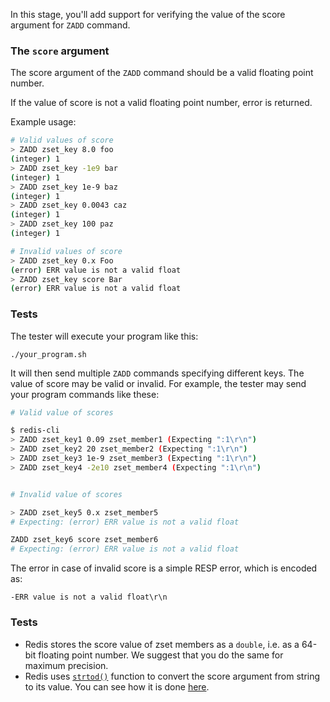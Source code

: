 In this stage, you'll add support for verifying the value of the score argument for `ZADD` command.

### The `score` argument

The score argument of the `ZADD` command should be a valid floating point number.

If the value of score is not a valid floating point number, error is returned.

Example usage:

```bash
# Valid values of score
> ZADD zset_key 8.0 foo
(integer) 1
> ZADD zset_key -1e9 bar
(integer) 1
> ZADD zset_key 1e-9 baz
(integer) 1
> ZADD zset_key 0.0043 caz
(integer) 1
> ZADD zset_key 100 paz
(integer) 1

# Invalid values of score
> ZADD zset_key 0.x Foo
(error) ERR value is not a valid float
> ZADD zset_key score Bar
(error) ERR value is not a valid float
```


### Tests

The tester will execute your program like this:

```
./your_program.sh
```

It will then send multiple `ZADD` commands specifying different keys. The value of score may be valid or invalid. For example, the tester may send your program commands like these:

```bash
# Valid value of scores

$ redis-cli
> ZADD zset_key1 0.09 zset_member1 (Expecting ":1\r\n")
> ZADD zset_key2 20 zset_member2 (Expecting ":1\r\n")
> ZADD zset_key3 1e-9 zset_member3 (Expecting ":1\r\n")
> ZADD zset_key4 -2e10 zset_member4 (Expecting ":1\r\n")


# Invalid value of scores

> ZADD zset_key5 0.x zset_member5
# Expecting: (error) ERR value is not a valid float

ZADD zset_key6 score zset_member6
# Expecting: (error) ERR value is not a valid float
```

The error in case of invalid score is a simple RESP error, which is encoded as:
```
-ERR value is not a valid float\r\n
```

### Tests
- Redis stores the score value of zset members as a `double`, i.e. as a 64-bit floating point number. We suggest that you do the same for maximum precision.
- Redis uses [`strtod()`](https://man7.org/linux/man-pages/man3/strtod.3.html) function to convert the score argument from string to its value. You can see how it is done [here](https://github.com/redis/redis/blob/db4fc2a83309bf8b65e25deedfac0ff71d67e4b8/tests/modules/zset.c#L37).
